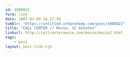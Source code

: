 ```yaml
---
id: 4988822
form: link
date: 2007-07-05 14:27:59
tumblr: "https://untitled.urbansheep.com/post/4988822"
title: "CALL CENTER // Movie, 12 minutes"
linkurl: http://callcentermovie.com/movie/movie2.html
tags:
    - post
layout: post-link.njk
---
```


